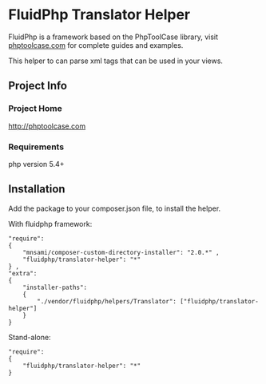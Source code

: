  # FluidPhp Translator Helper

FluidPhp is a framework based on the PhpToolCase library, visit [phptoolcase.com](http://phptoolcase.com) for complete guides and examples.

This helper to can parse xml tags that can be used in your views.

## Project Info

### Project Home

http://phptoolcase.com

### Requirements

php version 5.4+

## Installation

Add the package to your composer.json file, to install the helper.

With fluidphp framework:
```
"require": 
{
	"mnsami/composer-custom-directory-installer": "2.0.*" ,
	"fluidphp/translator-helper": "*"
} ,
"extra": 
{
	"installer-paths": 
	{
		"./vendor/fluidphp/helpers/Translator": ["fluidphp/translator-helper"]
	}
}
```	
Stand-alone:
```		
"require": 
{
	"fluidphp/translator-helper": "*"
}
```